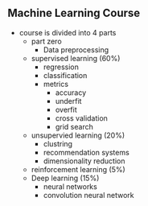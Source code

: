 ## Machine Learning Course 

- course is divided into 4 parts
   - part zero
       - Data preprocessing
   - supervised learning (60%)
       - regression
       - classification
       - metrics
          - accuracy
          - underfit
          - overfit
          - cross validation
          - grid search
   - unsupervied learning (20%)
      - clustring
      - recommendation systems
      - dimensionality reduction
   - reinforcement learning (5%)
   - Deep learning (15%)
      - neural networks
      - convolution neural network       
